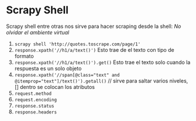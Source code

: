 # Scrapy Shell

Scrapy shell entre otras nos sirve para hacer scraping desde la shell:
_No olvidar el ambiente virtual_

1.  ```scrapy shell 'http://quotes.toscrape.com/page/1'```
2.  ```response.xpath('//h1/a/text()')```                   Esto trae de el texto con tipo de formato
3. ```response.xpath('//h1/a/text()').get()```                Esto trae el texto solo cuando la respuesta es un solo objeto
4. ```response.xpath('//span[@class="text" and @itemprop="text"]/text()').getall()```               // sirve para saltar varios niveles, [] dentro se colocan los atributos
5. ```request.method```
6. ```request.encoding```
7. ```response.status```
8. ```response.headers```